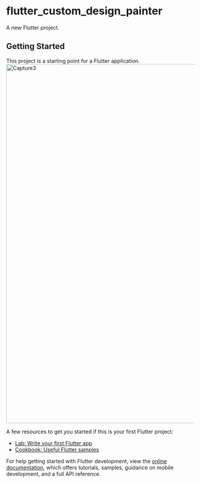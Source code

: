 # flutter_custom_design_painter

A new Flutter project.

## Getting Started

This project is a starting point for a Flutter application.
<img width="960" alt="Capture3" src="https://github.com/user-attachments/assets/82279c4d-4694-4bff-aeda-ab895b0e1886" />

A few resources to get you started if this is your first Flutter project:

- [Lab: Write your first Flutter app](https://docs.flutter.dev/get-started/codelab)
- [Cookbook: Useful Flutter samples](https://docs.flutter.dev/cookbook)

For help getting started with Flutter development, view the
[online documentation](https://docs.flutter.dev/), which offers tutorials,
samples, guidance on mobile development, and a full API reference.
